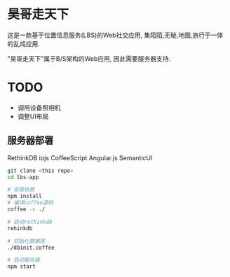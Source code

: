 # 昊哥走天下

这是一款基于位置信息服务(LBS)的Web社交应用, 集陌陌,无秘,地图,旅行于一体的乱炖应用.

"昊哥走天下"属于B/S架构的Web应用, 因此需要服务器支持.

# TODO

+ 调用设备照相机
+ 调整UI布局

## 服务器部署

RethinkDB
iojs
CoffeeScript
Angular.js
SemanticUI

```sh
git clone <this repo>
cd lbs-app

# 安装依赖
npm install
# 编译coffee源码
coffee -c ./

# 启动rethinkdb
rehinkdb

# 初始化数据库
./dbinit.coffee

# 启动服务器
npm start
```
